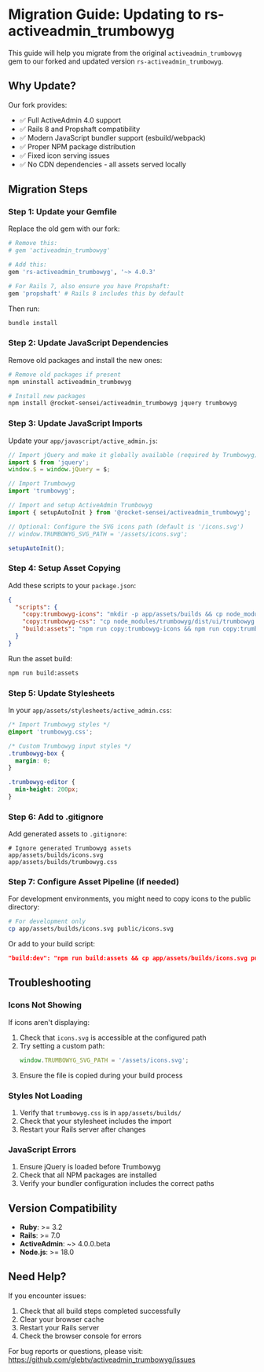 # Migration Guide: Updating to rs-activeadmin_trumbowyg

This guide will help you migrate from the original `activeadmin_trumbowyg` gem to our forked and updated version `rs-activeadmin_trumbowyg`.

## Why Update?

Our fork provides:
- ✅ Full ActiveAdmin 4.0 support
- ✅ Rails 8 and Propshaft compatibility
- ✅ Modern JavaScript bundler support (esbuild/webpack)
- ✅ Proper NPM package distribution
- ✅ Fixed icon serving issues
- ✅ No CDN dependencies - all assets served locally

## Migration Steps

### Step 1: Update your Gemfile

Replace the old gem with our fork:

```ruby
# Remove this:
# gem 'activeadmin_trumbowyg'

# Add this:
gem 'rs-activeadmin_trumbowyg', '~> 4.0.3'

# For Rails 7, also ensure you have Propshaft:
gem 'propshaft' # Rails 8 includes this by default
```

Then run:
```bash
bundle install
```

### Step 2: Update JavaScript Dependencies

Remove old packages and install the new ones:

```bash
# Remove old packages if present
npm uninstall activeadmin_trumbowyg

# Install new packages
npm install @rocket-sensei/activeadmin_trumbowyg jquery trumbowyg
```

### Step 3: Update JavaScript Imports

Update your `app/javascript/active_admin.js`:

```javascript
// Import jQuery and make it globally available (required by Trumbowyg)
import $ from 'jquery';
window.$ = window.jQuery = $;

// Import Trumbowyg
import 'trumbowyg';

// Import and setup ActiveAdmin Trumbowyg
import { setupAutoInit } from '@rocket-sensei/activeadmin_trumbowyg';

// Optional: Configure the SVG icons path (default is '/icons.svg')
// window.TRUMBOWYG_SVG_PATH = '/assets/icons.svg';

setupAutoInit();
```

### Step 4: Setup Asset Copying

Add these scripts to your `package.json`:

```json
{
  "scripts": {
    "copy:trumbowyg-icons": "mkdir -p app/assets/builds && cp node_modules/trumbowyg/dist/ui/icons.svg app/assets/builds/icons.svg",
    "copy:trumbowyg-css": "cp node_modules/trumbowyg/dist/ui/trumbowyg.min.css app/assets/builds/trumbowyg.css",
    "build:assets": "npm run copy:trumbowyg-icons && npm run copy:trumbowyg-css && esbuild app/javascript/*.* --bundle --sourcemap --outdir=app/assets/builds"
  }
}
```

Run the asset build:
```bash
npm run build:assets
```

### Step 5: Update Stylesheets

In your `app/assets/stylesheets/active_admin.css`:

```css
/* Import Trumbowyg styles */
@import 'trumbowyg.css';

/* Custom Trumbowyg input styles */
.trumbowyg-box {
  margin: 0;
}

.trumbowyg-editor {
  min-height: 200px;
}
```

### Step 6: Add to .gitignore

Add generated assets to `.gitignore`:

```gitignore
# Ignore generated Trumbowyg assets
app/assets/builds/icons.svg
app/assets/builds/trumbowyg.css
```

### Step 7: Configure Asset Pipeline (if needed)

For development environments, you might need to copy icons to the public directory:

```bash
# For development only
cp app/assets/builds/icons.svg public/icons.svg
```

Or add to your build script:
```json
"build:dev": "npm run build:assets && cp app/assets/builds/icons.svg public/icons.svg"
```

## Troubleshooting

### Icons Not Showing

If icons aren't displaying:

1. Check that `icons.svg` is accessible at the configured path
2. Try setting a custom path:
   ```javascript
   window.TRUMBOWYG_SVG_PATH = '/assets/icons.svg';
   ```
3. Ensure the file is copied during your build process

### Styles Not Loading

1. Verify that `trumbowyg.css` is in `app/assets/builds/`
2. Check that your stylesheet includes the import
3. Restart your Rails server after changes

### JavaScript Errors

1. Ensure jQuery is loaded before Trumbowyg
2. Check that all NPM packages are installed
3. Verify your bundler configuration includes the correct paths

## Version Compatibility

- **Ruby**: >= 3.2
- **Rails**: >= 7.0
- **ActiveAdmin**: ~> 4.0.0.beta
- **Node.js**: >= 18.0

## Need Help?

If you encounter issues:
1. Check that all build steps completed successfully
2. Clear your browser cache
3. Restart your Rails server
4. Check the browser console for errors

For bug reports or questions, please visit:
https://github.com/glebtv/activeadmin_trumbowyg/issues